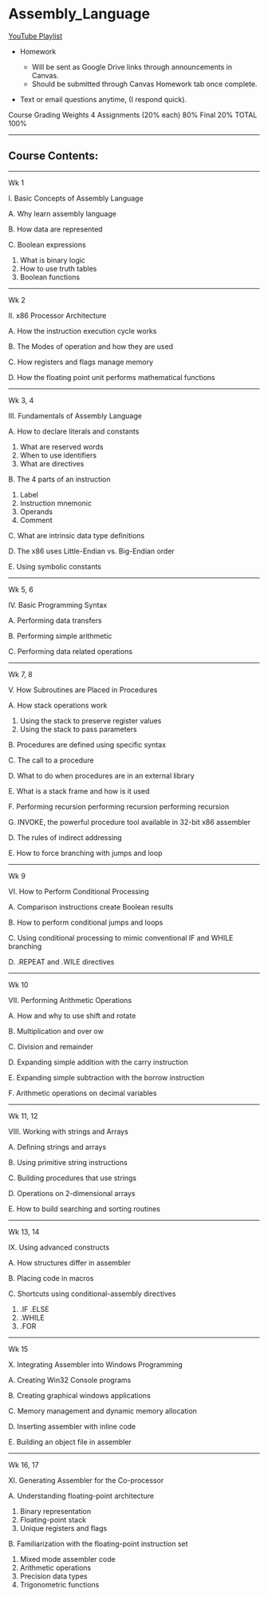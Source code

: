 # Assembly_Language

[YouTube Playlist](https://youtube.com/playlist?list=PLuGb0-rQ2tEwjdU9n39A21MR2CgJhckEe&si=9xec6u5pn0qHkhGw)
 
* Homework
  *  Will be sent as Google Drive links through announcements in Canvas.
  *  Should be submitted through Canvas Homework tab once complete.

* Text or email questions anytime, (I respond quick).

Course Grading Weights
4 Assignments (20% each)	80%
Final	20%
TOTAL	100%

----------------------------------------------------------------------
## Course Contents:
----------------------------------------------------------------------

Wk 1

I. Basic Concepts of Assembly Language

 A. Why learn assembly language
 
 B. How data are represented
 
 C. Boolean expressions
 
  1. What is binary logic
  2. How to use truth tables
  3. Boolean functions
   
----------------------------------------------------------------------

Wk 2

II. x86 Processor Architecture

A. How the instruction execution cycle works

B. The Modes of operation and how they are used

C. How registers and flags manage memory

D. How the floating point unit performs mathematical functions

---------------------------------------------------------------------- 

Wk 3, 4

III. Fundamentals of Assembly Language

A. How to declare literals and constants

1. What are reserved words
2. When to use identifiers
3. What are directives

B. The 4 parts of an instruction

1. Label
2. Instruction mnemonic
3. Operands
4. Comment

C. What are intrinsic data type definitions

D. The x86 uses Little-Endian vs. Big-Endian order

E. Using symbolic constants

----------------------------------------------------------------------
 
Wk 5, 6

IV. Basic Programming Syntax

A. Performing data transfers

B. Performing simple arithmetic

C. Performing data related operations

----------------------------------------------------------------------

Wk 7, 8 

V. How Subroutines are Placed in Procedures

A. How stack operations work

1. Using the stack to preserve register values
2. Using the stack to pass parameters

B. Procedures are defined using specific syntax

C. The call to a procedure

D. What to do when procedures are in an external library

E. What is a stack frame and how is it used

F. Performing recursion performing recursion performing recursion

G. INVOKE, the powerful procedure tool available in 32-bit x86 assembler

D. The rules of indirect addressing

E. How to force branching with jumps and loop

----------------------------------------------------------------------

Wk 9

VI. How to Perform Conditional Processing

A. Comparison instructions create Boolean results

B. How to perform conditional jumps and loops

C. Using conditional processing to mimic conventional IF and WHILE branching

D. .REPEAT and .WILE directives

----------------------------------------------------------------------

Wk 10

VII. Performing Arithmetic Operations

A. How and why to use shift and rotate

B. Multiplication and over ow

C. Division and remainder

D. Expanding simple addition with the carry instruction

E. Expanding simple subtraction with the borrow instruction

F. Arithmetic operations on decimal variables

----------------------------------------------------------------------

Wk 11, 12 

VIII. Working with strings and Arrays

A. Defining strings and arrays

B. Using primitive string instructions

C. Building procedures that use strings

D. Operations on 2-dimensional arrays

E. How to build searching and sorting routines

----------------------------------------------------------------------


Wk 13, 14

IX. Using advanced constructs

A. How structures differ in assembler

B. Placing code in macros

C. Shortcuts using conditional-assembly directives
1. .IF .ELSE
2. .WHILE
3. .FOR
  

----------------------------------------------------------------------

Wk 15 

X. Integrating Assembler into Windows Programming

A. Creating Win32 Console programs

B. Creating graphical windows applications

C. Memory management and dynamic memory allocation

D. Inserting assembler with inline code

E. Building an object file in assembler

----------------------------------------------------------------------


Wk 16, 17

XI. Generating Assembler for the Co-processor

A. Understanding floating-point architecture

1. Binary representation
2. Floating-point stack
3. Unique registers and flags

B. Familiarization with the floating-point instruction set

1. Mixed mode assembler code
2. Arithmetic operations
3. Precision data types
4. Trigonometric functions

